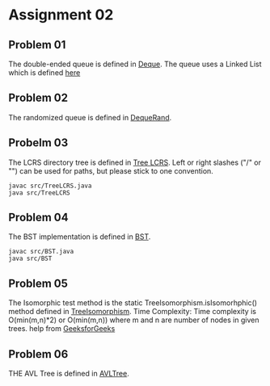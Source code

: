 # Assignment 02

## Problem 01 
The double-ended queue is defined in [Deque](src/Deque.java).
The queue uses a Linked List which is defined [here](src/LinkedList.java)

## Problem 02
The randomized queue is defined in [DequeRand](src/DequeRand.java).

## Probelm 03
The LCRS directory tree is defined in [Tree LCRS](src/TreeLCRS.java).
Left or right slashes ("/" or "\") can be used for paths, but please stick to one convention.

```shell
javac src/TreeLCRS.java
java src/TreeLCRS
```

## Problem 04
The BST implementation is defined in [BST](src/BST.java).
```shell
javac src/BST.java
java src/BST
```

## Problem 05
The Isomorphic test method is the static TreeIsomorphism.isIsomorhphic() method defined in [TreeIsomorphism](src/TreeIsomorphism.java).
Time Complexity: Time complexity is O(min(m,n)*2) or O(min(m,n)) where m and n are number of nodes in given trees.
help from [GeeksforGeeks](https://www.geeksforgeeks.org/tree-isomorphism-problem/)

## Problem 06
THE AVL Tree is defined in [AVLTree](src/AVLTree.java).